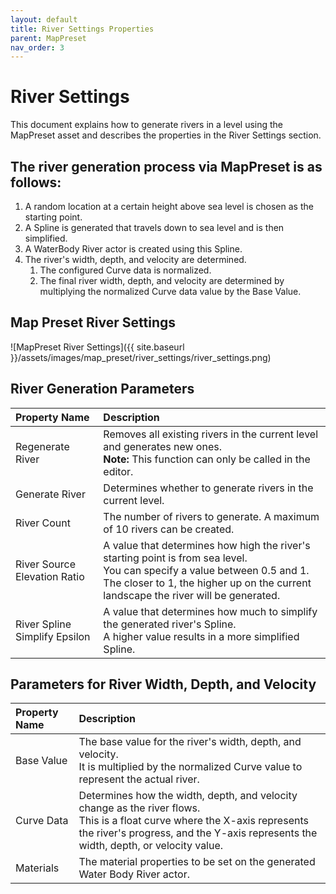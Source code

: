 ```yaml
---
layout: default
title: River Settings Properties
parent: MapPreset
nav_order: 3
---
```


# River Settings

This document explains how to generate rivers in a level using the MapPreset asset and describes the properties in the River Settings section.

## The river generation process via MapPreset is as follows:
1. A random location at a certain height above sea level is chosen as the starting point.
2. A Spline is generated that travels down to sea level and is then simplified.
3. A WaterBody River actor is created using this Spline.
4. The river's width, depth, and velocity are determined.
   1. The configured Curve data is normalized.
   2. The final river width, depth, and velocity are determined by multiplying the normalized Curve data value by the Base Value.

## Map Preset River Settings
![MapPreset River Settings]({{ site.baseurl }}/assets/images/map_preset/river_settings/river_settings.png)

## River Generation Parameters

| Property Name                 | Description                                                                                                                                                                                                       |
| :---------------------------- | :---------------------------------------------------------------------------------------------------------------------------------------------------------------------------------------------------------------- |
| Regenerate River              | Removes all existing rivers in the current level and generates new ones.<br>**Note:** This function can only be called in the editor.                                                                             |
| Generate River                | Determines whether to generate rivers in the current level.                                                                                                                                                       |
| River Count                   | The number of rivers to generate. A maximum of 10 rivers can be created.                                                                                                                                          |
| River Source Elevation Ratio  | A value that determines how high the river's starting point is from sea level.<br>You can specify a value between 0.5 and 1. The closer to 1, the higher up on the current landscape the river will be generated. |
| River Spline Simplify Epsilon | A value that determines how much to simplify the generated river's Spline.<br>A higher value results in a more simplified Spline.                                                                                 |

## Parameters for River Width, Depth, and Velocity

| Property Name | Description                                                                                                                                                                                                        |
| :------------ | :----------------------------------------------------------------------------------------------------------------------------------------------------------------------------------------------------------------- |
| Base Value    | The base value for the river's width, depth, and velocity.<br>It is multiplied by the normalized Curve value to represent the actual river.                                                                        |
| Curve Data    | Determines how the width, depth, and velocity change as the river flows.<br>This is a float curve where the X-axis represents the river's progress, and the Y-axis represents the width, depth, or velocity value. |
| Materials     | The material properties to be set on the generated Water Body River actor.                                                                                                                                         |